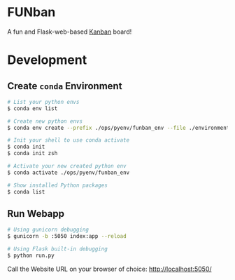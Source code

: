 # FUNban

A fun and Flask-web-based [Kanban](https://en.wikipedia.org/wiki/Kanban_board) board!


# Development

## Create `conda` Environment

```bash
# List your python envs
$ conda env list

# Create new python envs
$ conda env create --prefix ./ops/pyenv/funban_env --file ./environment.yml

# Init your shell to use conda activate
$ conda init
$ conda init zsh

# Activate your new created python env
$ conda activate ./ops/pyenv/funban_env

# Show installed Python packages
$ conda list
```

## Run Webapp

```bash
# Using gunicorn debugging
$ gunicorn -b :5050 index:app --reload

# Using Flask built-in debugging
$ python run.py
```

Call the Website URL on your browser of choice: [http://localhost:5050/](http://localhost:5050/)
